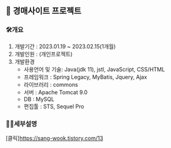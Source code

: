 ## 📢 경매사이트 프로젝트

 ### 🛠개요
  1.  개발기간 : 2023.01.19 ~ 2023.02.15(1개월)
  2.  개발인원 : (개인프로젝트)
  3.  개발환경
      * 사용언어 및 기술: Java(jdk 11), jstl, JavaScript, CSS/HTML
      * 프레임워크 : Spring Legacy, MyBatis, Jquery, Ajax
      * 라이브러리 : commons
      * 서버 : Apache Tomcat 9.0
      * DB : MySQL
      * 편집툴 : STS, Sequel Pro

 ### 🙋‍♂️세부설명
 
   [클릭]https://sang-wook.tistory.com/13
 
